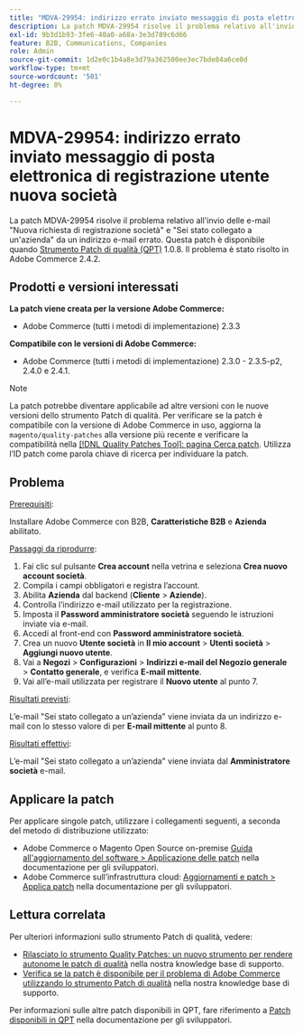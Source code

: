 ```yaml
---
title: "MDVA-29954: indirizzo errato inviato messaggio di posta elettronica di registrazione utente nuova società"
description: La patch MDVA-29954 risolve il problema relativo all'invio delle e-mail "Nuova richiesta di registrazione società" e "Sei stato collegato a un'azienda" da un indirizzo e-mail errato. Questa patch è disponibile quando è installato [Quality Patches Tool (QPT)](/help/announcements/adobe-commerce-announcements/magento-quality-patches-released-new-tool-to-self-serve-quality-patches.md) 1.0.8. Il problema è stato risolto in Adobe Commerce 2.4.2.
exl-id: 9b3d1b93-3fe6-40a0-a68a-3e3d789c6d66
feature: B2B, Communications, Companies
role: Admin
source-git-commit: 1d2e0c1b4a8e3d79a362500ee3ec7bde84a6ce0d
workflow-type: tm+mt
source-wordcount: '501'
ht-degree: 0%

---
```


# MDVA-29954: indirizzo errato inviato messaggio di posta elettronica di registrazione utente nuova società

La patch MDVA-29954 risolve il problema relativo all&#39;invio delle e-mail &quot;Nuova richiesta di registrazione società&quot; e &quot;Sei stato collegato a un&#39;azienda&quot; da un indirizzo e-mail errato. Questa patch è disponibile quando [Strumento Patch di qualità (QPT)](/help/announcements/adobe-commerce-announcements/magento-quality-patches-released-new-tool-to-self-serve-quality-patches.md) 1.0.8. Il problema è stato risolto in Adobe Commerce 2.4.2.

## Prodotti e versioni interessati

**La patch viene creata per la versione Adobe Commerce:**

* Adobe Commerce (tutti i metodi di implementazione) 2.3.3

**Compatibile con le versioni di Adobe Commerce:**

* Adobe Commerce (tutti i metodi di implementazione) 2.3.0 - 2.3.5-p2, 2.4.0 e 2.4.1.

>[!NOTE]
>
>La patch potrebbe diventare applicabile ad altre versioni con le nuove versioni dello strumento Patch di qualità. Per verificare se la patch è compatibile con la versione di Adobe Commerce in uso, aggiorna la `magento/quality-patches` alla versione più recente e verificare la compatibilità nella [[!DNL Quality Patches Tool]: pagina Cerca patch](https://devdocs.magento.com/quality-patches/tool.html#patch-grid). Utilizza l’ID patch come parola chiave di ricerca per individuare la patch.

## Problema

<u>Prerequisiti</u>:

Installare Adobe Commerce con B2B, **Caratteristiche B2B** e **Azienda** abilitato.

<u>Passaggi da riprodurre</u>:

1. Fai clic sul pulsante **Crea account** nella vetrina e seleziona **Crea nuovo account società**.
1. Compila i campi obbligatori e registra l’account.
1. Abilita **Azienda** dal backend (**Cliente** > **Aziende**).
1. Controlla l’indirizzo e-mail utilizzato per la registrazione.
1. Imposta il **Password amministratore società** seguendo le istruzioni inviate via e-mail.
1. Accedi al front-end con **Password amministratore società**.
1. Crea un nuovo **Utente società** in **Il mio account** > **Utenti società** > **Aggiungi nuovo utente**.
1. Vai a **Negozi** > **Configurazioni** > **Indirizzi e-mail del Negozio generale** > **Contatto generale**, e verifica **E-mail mittente**.
1. Vai all’e-mail utilizzata per registrare il **Nuovo utente** al punto 7.

<u>Risultati previsti</u>:

L’e-mail &quot;Sei stato collegato a un’azienda&quot; viene inviata da un indirizzo e-mail con lo stesso valore di per **E-mail mittente** al punto 8.

<u>Risultati effettivi</u>:

L’e-mail &quot;Sei stato collegato a un’azienda&quot; viene inviata dal **Amministratore società** e-mail.

## Applicare la patch

Per applicare singole patch, utilizzare i collegamenti seguenti, a seconda del metodo di distribuzione utilizzato:

* Adobe Commerce o Magento Open Source on-premise [Guida all&#39;aggiornamento del software > Applicazione delle patch](https://devdocs.magento.com/guides/v2.4/comp-mgr/patching/mqp.html) nella documentazione per gli sviluppatori.
* Adobe Commerce sull’infrastruttura cloud: [Aggiornamenti e patch > Applica patch](https://devdocs.magento.com/cloud/project/project-patch.html) nella documentazione per gli sviluppatori.

## Lettura correlata

Per ulteriori informazioni sullo strumento Patch di qualità, vedere:

* [Rilasciato lo strumento Quality Patches: un nuovo strumento per rendere autonome le patch di qualità](/help/announcements/adobe-commerce-announcements/magento-quality-patches-released-new-tool-to-self-serve-quality-patches.md) nella nostra knowledge base di supporto.
* [Verifica se la patch è disponibile per il problema di Adobe Commerce utilizzando lo strumento Patch di qualità](/help/support-tools/patches-available-in-qpt-tool/check-patch-for-magento-issue-with-magento-quality-patches.md) nella nostra knowledge base di supporto.

Per informazioni sulle altre patch disponibili in QPT, fare riferimento a [Patch disponibili in QPT](https://devdocs.magento.com/quality-patches/tool.html#patch-grid) nella documentazione per gli sviluppatori.
